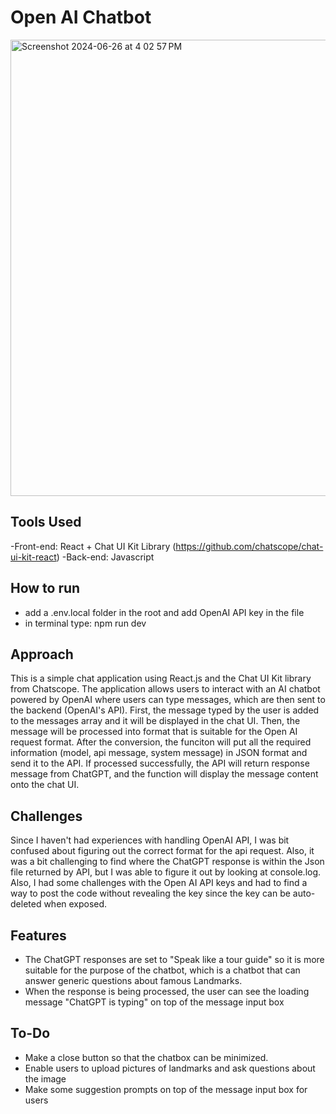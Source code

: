 # Open AI Chatbot
<img width="730" alt="Screenshot 2024-06-26 at 4 02 57 PM" src="https://github.com/kazuhidelee/AI_chatbot/assets/122251831/74918e58-b643-472e-8fa9-8eeadf2c4be0">

## Tools Used
-Front-end: React + Chat UI Kit Library (https://github.com/chatscope/chat-ui-kit-react)
-Back-end: Javascript

## How to run
- add a .env.local folder in the root and add OpenAI API key in the file
- in terminal type: npm run dev

## Approach
This is a simple chat application using React.js and the Chat UI Kit library from Chatscope. The application allows users to interact with an AI chatbot powered by OpenAI where users can type messages, which are then sent to the backend (OpenAI's API). 
First, the message typed by the user is added to the messages array and it will be displayed in the chat UI. Then, the message will be processed into format that is suitable for the Open AI request format. After the conversion, the funciton will put all the required information (model, api message, system message) in JSON format and send it to the API. If processed successfully, the API will return response message from ChatGPT, and the function will display the message content onto the chat UI. 

## Challenges
Since I haven't had experiences with handling OpenAI API, I was bit confused about figuring out the correct format for the api request. Also, it was a bit challenging to find where the ChatGPT response is within the Json file returned by API, but I was able to figure it out by looking at console.log. Also, I had some challenges with the Open AI API keys and had to find a way to post the code without revealing the key since the key can be auto-deleted when exposed.  

## Features
- The ChatGPT responses are set to "Speak like a tour guide" so it is more suitable for the purpose of the chatbot, which is a chatbot that can answer generic questions about famous Landmarks.
- When the response is being processed, the user can see the loading message "ChatGPT is typing" on top of the message input box

## To-Do
- Make a close button so that the chatbox can be minimized.
- Enable users to upload pictures of landmarks and ask questions about the image
- Make some suggestion prompts on top of the message input box for users

